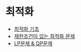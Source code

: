 # 최적화 

- [최적화 기초](https://hojisu.github.io/posts/math/optimization/0501optimization.html)
- [제한조건이 있는 최적화 문제](https://hojisu.github.io/posts/math/optimization/0502constrained-optimization.html)
- [LP문제 & QP문제](https://hojisu.github.io/posts/math/optimization/0503lp-qp-problem.html)



